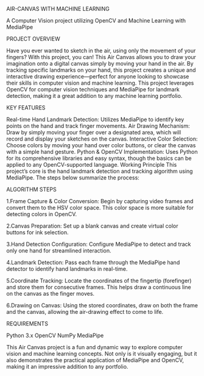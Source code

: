 AIR-CANVAS WITH MACHINE LEARNING

A Computer Vision project utilizing OpenCV and Machine Learning with MediaPipe

PROJECT OVERVIEW

Have you ever wanted to sketch in the air, using only the movement of your fingers? With this project, you can! This Air Canvas allows you to draw your imagination onto a digital canvas simply by moving your hand in the air. By tracking specific landmarks on your hand, this project creates a unique and interactive drawing experience—perfect for anyone looking to showcase their skills in computer vision and machine learning.
This project leverages OpenCV for computer vision techniques and MediaPipe for landmark detection, making it a great addition to any machine learning portfolio.

KEY FEATURES

Real-time Hand Landmark Detection: Utilizes MediaPipe to identify key points on the hand and track finger movements.
Air Drawing Mechanism: Draw by simply moving your finger over a designated area, which will record and display your sketches on the canvas.
Interactive Color Selection: Choose colors by moving your hand over color buttons, or clear the canvas with a simple hand gesture.
Python & OpenCV Implementation: Uses Python for its comprehensive libraries and easy syntax, though the basics can be applied to any OpenCV-supported language.
Working Principle
This project’s core is the hand landmark detection and tracking algorithm using MediaPipe. The steps below summarize the process:

ALGORITHM STEPS

1.Frame Capture & Color Conversion: Begin by capturing video frames and convert them to the HSV color space. This color space is more suitable for detecting colors in OpenCV.

2.Canvas Preparation: Set up a blank canvas and create virtual color buttons for ink selection.

3.Hand Detection Configuration: Configure MediaPipe to detect and track only one hand for streamlined interaction.

4.Landmark Detection: Pass each frame through the MediaPipe hand detector to identify hand landmarks in real-time.

5.Coordinate Tracking: Locate the coordinates of the fingertip (forefinger) and store them for consecutive frames. This helps draw a continuous line on the canvas as the finger moves.

6.Drawing on Canvas: Using the stored coordinates, draw on both the frame and the canvas, allowing the air-drawing effect to come to life.

REQUIREMENTS

Python 3.x
OpenCV
NumPy
MediaPipe

This Air Canvas project is a fun and dynamic way to explore computer vision and machine learning concepts. Not only is it visually engaging, but it also demonstrates the practical application of MediaPipe and OpenCV, making it an impressive addition to any portfolio.
